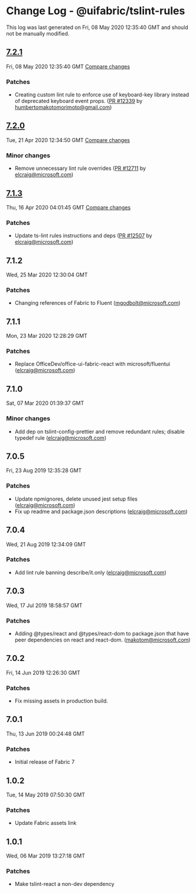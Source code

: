 # Change Log - @uifabric/tslint-rules

This log was last generated on Fri, 08 May 2020 12:35:40 GMT and should not be manually modified.

<!-- Start content -->

## [7.2.1](https://github.com/microsoft/fluentui/tree/@uifabric/tslint-rules_v7.2.1)

Fri, 08 May 2020 12:35:40 GMT 
[Compare changes](https://github.com/microsoft/fluentui/compare/@uifabric/tslint-rules_v7.2.0..@uifabric/tslint-rules_v7.2.1)

### Patches

- Creating custom lint rule to enforce use of keyboard-key library instead of deprecated keyboard event props. ([PR #12339](https://github.com/microsoft/fluentui/pull/12339) by humbertomakotomorimoto@gmail.com)

## [7.2.0](https://github.com/microsoft/fluentui/tree/@uifabric/tslint-rules_v7.2.0)

Tue, 21 Apr 2020 12:34:50 GMT 
[Compare changes](https://github.com/microsoft/fluentui/compare/@uifabric/tslint-rules_v7.1.3..@uifabric/tslint-rules_v7.2.0)

### Minor changes

- Remove unnecessary lint rule overrides ([PR #12711](https://github.com/microsoft/fluentui/pull/12711) by elcraig@microsoft.com)

## [7.1.3](https://github.com/microsoft/fluentui/tree/@uifabric/tslint-rules_v7.1.3)

Thu, 16 Apr 2020 04:01:45 GMT 
[Compare changes](https://github.com/microsoft/fluentui/compare/@uifabric/tslint-rules_v7.1.2..@uifabric/tslint-rules_v7.1.3)

### Patches

- Update ts-lint rules instructions and deps ([PR #12507](https://github.com/microsoft/fluentui/pull/12507) by elcraig@microsoft.com)

## 7.1.2
Wed, 25 Mar 2020 12:30:04 GMT

### Patches

- Changing references of Fabric to Fluent (mgodbolt@microsoft.com)
## 7.1.1
Mon, 23 Mar 2020 12:28:29 GMT

### Patches

- Replace OfficeDev/office-ui-fabric-react with microsoft/fluentui (elcraig@microsoft.com)
## 7.1.0
Sat, 07 Mar 2020 01:39:37 GMT

### Minor changes

- Add dep on tslint-config-prettier and remove redundant rules; disable typedef rule (elcraig@microsoft.com)
## 7.0.5
Fri, 23 Aug 2019 12:35:28 GMT

### Patches

- Update npmignores, delete unused jest setup files (elcraig@microsoft.com)
- Fix up readme and package.json descriptions (elcraig@microsoft.com)

## 7.0.4
Wed, 21 Aug 2019 12:34:09 GMT

### Patches

- Add lint rule banning describe/it.only (elcraig@microsoft.com)

## 7.0.3
Wed, 17 Jul 2019 18:58:57 GMT

### Patches

- Adding @types/react and @types/react-dom to package.json that have peer dependencies on react and react-dom. (makotom@microsoft.com)

## 7.0.2
Fri, 14 Jun 2019 12:26:30 GMT

### Patches

- Fix missing assets in production build.

## 7.0.1
Thu, 13 Jun 2019 00:24:48 GMT

### Patches

- Initial release of Fabric 7

## 1.0.2
Tue, 14 May 2019 07:50:30 GMT

### Patches

- Update Fabric assets link

## 1.0.1
Wed, 06 Mar 2019 13:27:18 GMT

### Patches

- Make tslint-react a non-dev dependency
